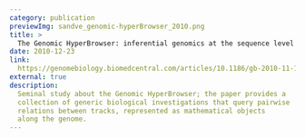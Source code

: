 ```yaml
---
category: publication
previewImg: sandve_genomic-hyperBrowser_2010.png
title: > 
  The Genomic HyperBrowser: inferential genomics at the sequence level
date: 2010-12-23
link: 
  https://genomebiology.biomedcentral.com/articles/10.1186/gb-2010-11-12-r121
external: true
description:
  Seminal study about the Genomic HyperBrowser; the paper provides a 
  collection of generic biological investigations that query pairwise
  relations between tracks, represented as mathematical objects
  along the genome.
---
```

